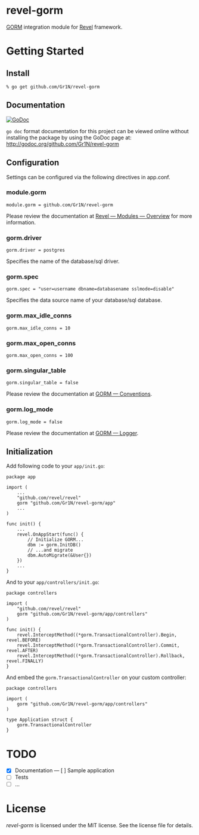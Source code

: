 # revel-gorm

[GORM](https://github.com/jinzhu/gorm) integration module for [Revel](https://revel.github.io) framework.

# Getting Started

## Install

    % go get github.com/Gr1N/revel-gorm

## Documentation

[![GoDoc](https://godoc.org/github.com/Gr1N/revel-gorm?status.svg)](https://godoc.org/github.com/Gr1N/revel-gorm)

`go doc` format documentation for this project can be viewed online without
installing the package by using the GoDoc page at:
http://godoc.org/github.com/Gr1N/revel-gorm

## Configuration

Settings can be configured via the following directives in app.conf.

### module.gorm

    module.gorm = github.com/Gr1N/revel-gorm

Please review the documentation at [Revel — Modules — Overview](http://revel.github.io/manual/modules.html) for more information.

### gorm.driver

    gorm.driver = postgres

Specifies the name of the database/sql driver.

### gorm.spec

    gorm.spec = "user=username dbname=databasename sslmode=disable"

Specifies the data source name of your database/sql database.

### gorm.max_idle_conns

    gorm.max_idle_conns = 10

### gorm.max_open_conns

    gorm.max_open_conns = 100

### gorm.singular_table

    gorm.singular_table = false

Please review the documentation at [GORM — Conventions](https://github.com/jinzhu/gorm#conventions).

### gorm.log_mode

    gorm.log_mode = false

Please review the documentation at [GORM — Logger](https://github.com/jinzhu/gorm#logger).

## Initialization

Add following code to your `app/init.go`:

    package app

    import (
        ...
        "github.com/revel/revel"
        gorm "github.com/Gr1N/revel-gorm/app"
        ...
    )

    func init() {
        ...
        revel.OnAppStart(func() {
            // Initialize GORM...
            dbm := gorm.InitDB()
            // ...and migrate
            dbm.AutoMigrate(&User{})
        })
        ...
    }

And to your `app/controllers/init.go`:

    package controllers

    import (
        "github.com/revel/revel"
        gorm "github.com/Gr1N/revel-gorm/app/controllers"
    )

    func init() {
        revel.InterceptMethod((*gorm.TransactionalController).Begin, revel.BEFORE)
        revel.InterceptMethod((*gorm.TransactionalController).Commit, revel.AFTER)
        revel.InterceptMethod((*gorm.TransactionalController).Rollback, revel.FINALLY)
    }

And embed the `gorm.TransactionalController` on your custom controller:

    package controllers

    import (
        gorm "github.com/Gr1N/revel-gorm/app/controllers"
    )

    type Application struct {
        gorm.TransactionalController
    }

# TODO

- [x] Documentation
— [ ] Sample application
- [ ] Tests
- [ ] ...

# License

*revel-gorm* is licensed under the MIT license. See the license file for details.
